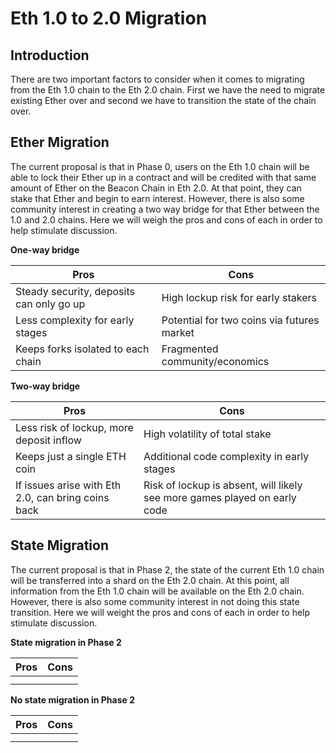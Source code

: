 # Eth 1.0 to 2.0 Migration

## Introduction
There are two important factors to consider when it comes to migrating from the Eth 1.0 chain to the Eth 2.0 chain. First we have the need to migrate existing Ether over and second we have to transition the state of the chain over.

## Ether Migration
The current proposal is that in Phase 0, users on the Eth 1.0 chain will be able to lock their Ether up in a contract and will be credited with that same amount of Ether on the Beacon Chain in Eth 2.0. At that point, they can stake that Ether and begin to earn interest. However, there is also some community interest in creating a two way bridge for that Ether between the 1.0 and 2.0 chains. Here we will weigh the pros and cons of each in order to help stimulate discussion.

**One-way bridge**

| Pros | Cons |
|------|------|
| Steady security, deposits can only go up | High lockup risk for early stakers |
| Less complexity for early stages | Potential for two coins via futures market |
| Keeps forks isolated to each chain| Fragmented community/economics |

**Two-way bridge**

| Pros | Cons |
|------|------|
| Less risk of lockup, more deposit inflow | High volatility of total stake |
| Keeps just a single ETH coin| Additional code complexity in early stages |
| If issues arise with Eth 2.0, can bring coins back| Risk of lockup is absent, will likely see more games played on early code |



## State Migration
The current proposal is that in Phase 2, the state of the current 
Eth 1.0 chain will be transferred into a shard on the Eth 2.0 chain. At this point, all information from the Eth 1.0 chain will be available on the Eth 2.0 chain. However, there is also some community interest in not doing this state transition. Here we will weight the pros and cons of each in order to help stimulate discussion.

**State migration in Phase 2**

| Pros | Cons |
|------|------|
| | |
| | |

**No state migration in Phase 2**

| Pros | Cons |
|------|------|
| | |
| | |